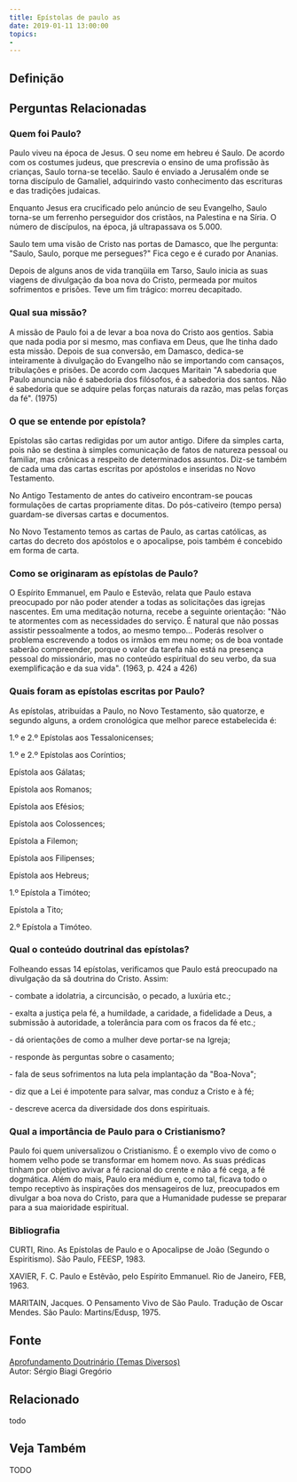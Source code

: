 ```yaml
---
title: Epístolas de paulo as
date: 2019-01-11 13:00:00
topics: 
- 
---
```


## Definição


## Perguntas Relacionadas

### Quem foi Paulo?
Paulo viveu na época de Jesus. O seu nome em hebreu é Saulo. De acordo
com os costumes judeus, que prescrevia o ensino de uma profissão às
crianças, Saulo torna-se tecelão. Saulo é enviado a Jerusalém onde se
torna discípulo de Gamaliel, adquirindo vasto conhecimento das
escrituras e das tradições judaicas.

Enquanto Jesus era crucificado pelo anúncio de seu Evangelho, Saulo
torna-se um ferrenho perseguidor dos cristãos, na Palestina e na Síria.
O número de discípulos, na época, já ultrapassava os 5.000.

Saulo tem uma visão de Cristo nas portas de Damasco, que lhe pergunta:
"Saulo, Saulo, porque me persegues?" Fica cego e é curado por Ananias.

Depois de alguns anos de vida tranqüila em Tarso, Saulo inicia as suas
viagens de divulgação da boa nova do Cristo, permeada por muitos
sofrimentos e prisões. Teve um fim trágico: morreu decapitado.

### Qual sua missão?
A missão de Paulo foi a de levar a boa nova do Cristo aos gentios. Sabia
que nada podia por si mesmo, mas confiava em Deus, que lhe tinha dado
esta missão. Depois de sua conversão, em Damasco, dedica-se inteiramente
à divulgação do Evangelho não se importando com cansaços, tribulações e
prisões. De acordo com Jacques Maritain "A sabedoria que Paulo anuncia
não é sabedoria dos filósofos, é a sabedoria dos santos. Não é sabedoria
que se adquire pelas forças naturais da razão, mas pelas forças da fé".
(1975)

### O que se entende por epístola?
Epístolas são cartas redigidas por um autor antigo. Difere da simples
carta, pois não se destina à simples comunicação de fatos de natureza
pessoal ou familiar, mas crônicas a respeito de determinados assuntos.
Diz-se também de cada uma das cartas escritas por apóstolos e inseridas
no Novo Testamento.

No Antigo Testamento de antes do cativeiro encontram-se poucas
formulações de cartas propriamente ditas. Do pós-cativeiro (tempo persa)
guardam-se diversas cartas e documentos.

No Novo Testamento temos as cartas de Paulo, as cartas católicas, as
cartas do decreto dos apóstolos e o apocalipse, pois também é concebido
em forma de carta.

### Como se originaram as epístolas de Paulo?
O Espírito Emmanuel, em Paulo e Estevão, relata que Paulo estava
preocupado por não poder atender a todas as solicitações das igrejas
nascentes. Em uma meditação noturna, recebe a seguinte orientação: "Não
te atormentes com as necessidades do serviço. É natural que não possas
assistir pessoalmente a todos, ao mesmo tempo... Poderás resolver o
problema escrevendo a todos os irmãos em meu nome; os de boa vontade
saberão compreender, porque o valor da tarefa não está na presença
pessoal do missionário, mas no conteúdo espiritual do seu verbo, da sua
exemplificação e da sua vida". (1963, p. 424 a 426)

### Quais foram as epístolas escritas por Paulo?
As epístolas, atribuídas a Paulo, no Novo Testamento, são quatorze, e
segundo alguns, a ordem cronológica que melhor parece estabelecida é:

1.º e 2.º Epístolas aos Tessalonicenses;

1.º e 2.º Epístolas aos Coríntios;

Epístola aos Gálatas;

Epístola aos Romanos;

Epístola aos Efésios;

Epístola aos Colossences;

Epístola a Filemon;

Epístola aos Filipenses;

Epístola aos Hebreus;

1.º Epístola a Timóteo;

Epístola a Tito;

2.º Epístola a Timóteo.

### Qual o conteúdo doutrinal das epístolas?
Folheando essas 14 epístolas, verificamos que Paulo está preocupado na
divulgação da sã doutrina do Cristo. Assim:

\- combate a idolatria, a circuncisão, o pecado, a luxúria etc.;

\- exalta a justiça pela fé, a humildade, a caridade, a fidelidade a
Deus, a submissão à autoridade, a tolerância para com os fracos da fé
etc.;

\- dá orientações de como a mulher deve portar-se na Igreja;

\- responde às perguntas sobre o casamento;

\- fala de seus sofrimentos na luta pela implantação da "Boa-Nova";

\- diz que a Lei é impotente para salvar, mas conduz a Cristo e à fé;

\- descreve acerca da diversidade dos dons espirituais.

### Qual a importância de Paulo para o Cristianismo?
Paulo foi quem universalizou o Cristianismo. É o exemplo vivo de como o
homem velho pode se transformar em homem novo. As suas prédicas tinham
por objetivo avivar a fé racional do crente e não a fé cega, a fé
dogmática. Além do mais, Paulo era médium e, como tal, ficava todo o
tempo receptivo às inspirações dos mensageiros de luz, preocupados em
divulgar a boa nova do Cristo, para que a Humanidade pudesse se preparar
para a sua maioridade espiritual.




### Bibliografia
CURTI, Rino. As Epístolas de Paulo e o Apocalipse de João (Segundo o
Espiritismo). São Paulo, FEESP, 1983.

XAVIER, F. C. Paulo e Estêvão, pelo Espírito Emmanuel. Rio de Janeiro,
FEB, 1963.

MARITAIN, Jacques. O Pensamento Vivo de São Paulo. Tradução de Oscar
Mendes. São Paulo: Martins/Edusp, 1975.

## Fonte
[Aprofundamento Doutrinário (Temas Diversos)](https://sites.google.com/view/aprofundamentodoutrinario/epístolas-de-paulo-as)  
Autor: Sérgio Biagi Gregório



## Relacionado
todo

## Veja Também
TODO


